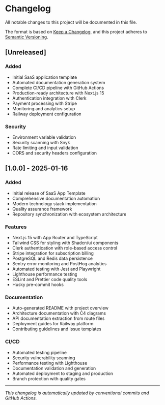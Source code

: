 # Changelog

All notable changes to this project will be documented in this file.

The format is based on [Keep a Changelog](https://keepachangelog.com/en/1.0.0/),
and this project adheres to [Semantic Versioning](https://semver.org/spec/v2.0.0.html).

## [Unreleased]

### Added
- Initial SaaS application template
- Automated documentation generation system
- Complete CI/CD pipeline with GitHub Actions
- Production-ready architecture with Next.js 15
- Authentication integration with Clerk
- Payment processing with Stripe
- Monitoring and analytics setup
- Railway deployment configuration

### Security
- Environment variable validation
- Security scanning with Snyk
- Rate limiting and input validation
- CORS and security headers configuration

## [1.0.0] - 2025-01-16

### Added
- Initial release of SaaS App Template
- Comprehensive documentation automation
- Modern technology stack implementation
- Quality assurance framework
- Repository synchronization with ecosystem architecture

### Features
- Next.js 15 with App Router and TypeScript
- Tailwind CSS for styling with Shadcn/ui components
- Clerk authentication with role-based access control
- Stripe integration for subscription billing
- PostgreSQL and Redis data persistence
- Sentry error monitoring and PostHog analytics
- Automated testing with Jest and Playwright
- Lighthouse performance testing
- ESLint and Prettier code quality tools
- Husky pre-commit hooks

### Documentation
- Auto-generated README with project overview
- Architecture documentation with C4 diagrams
- API documentation extraction from route files
- Deployment guides for Railway platform
- Contributing guidelines and issue templates

### CI/CD
- Automated testing pipeline
- Security vulnerability scanning
- Performance testing with Lighthouse
- Documentation validation and generation
- Automated deployment to staging and production
- Branch protection with quality gates

---

*This changelog is automatically updated by conventional commits and GitHub Actions.*